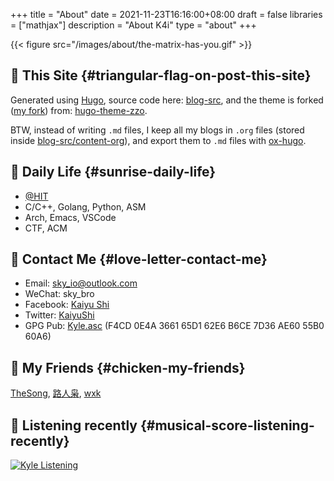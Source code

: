 +++
title = "About"
date = 2021-11-23T16:16:00+08:00
draft = false
libraries = ["mathjax"]
description = "About K4i"
type = "about"
+++

{{< figure src="/images/about/the-matrix-has-you.gif" >}}


## :triangular_flag_on_post: This Site {#triangular-flag-on-post-this-site}

Generated using [Hugo](https://gohugo.io/), source code here: [blog-src](https://github.com/sky-bro/blog-src), and the theme is forked ([my
fork](https://github.com/sky-bro/hugo-theme-zzo)) from: [hugo-theme-zzo](https://github.com/zzossig/hugo-theme-zzo).

BTW, instead of writing `.md` files, I keep all my blogs in `.org` files (stored
inside [blog-src/content-org](https://github.com/sky-bro/blog-src/tree/master/content-org)), and export them to `.md` files with [ox-hugo](https://ox-hugo.scripter.co/).


## :sunrise: Daily Life {#sunrise-daily-life}

-   [@HIT](http://www.hit.edu.cn/)
-   C/C++, Golang, Python, ASM
-   Arch, Emacs, VSCode
-   CTF, ACM


## :love_letter: Contact Me {#love-letter-contact-me}

-   Email: [sky\_io@outlook.com](mailto:sky%5Fio@outlook.com)
-   WeChat: sky\_bro
-   Facebook: [Kaiyu Shi](https://www.facebook.com/profile.php?id=100005027239118)
-   Twitter: [KaiyuShi](https://twitter.com/KaiyuShi)
-   GPG Pub: [Kyle.asc](/Kyle.asc) (F4CD 0E4A 3661 65D1 62E6  B6CE 7D36 AE60 55B0 60A6)


## :chicken: My Friends {#chicken-my-friends}

[TheSong](https://thesong96.github.io/), [路人枭](https://lurenxiao1998.github.io/), [wxk](https://pullp.github.io)


## :musical_score: Listening recently {#musical-score-listening-recently}

[<img src="https://spotify-readme-ky13.vercel.app/api/spotify" alt="Kyle
Listening" />](https://open.spotify.com/user/22sit26j5lamlvm3sgikxwuoq)
